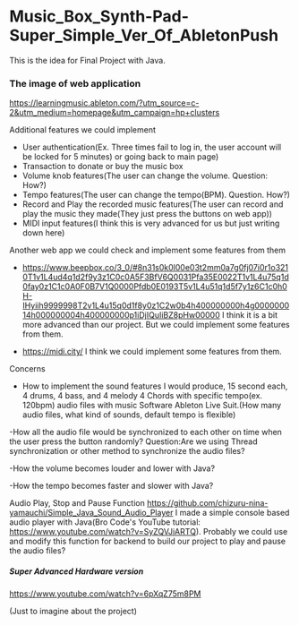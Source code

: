 # Music_Box_Synth-Pad-Super_Simple_Ver_Of_AbletonPush

This is the idea for Final Project with Java.

### The image of web application
https://learningmusic.ableton.com/?utm_source=c-2&utm_medium=homepage&utm_campaign=hp+clusters

Additional features we could implement
- User authentication(Ex. Three times fail to log in, the user account will be locked for 5 minutes) or going back to main page)
- Transaction to donate or buy the music box
- Volume knob features(The user can change the volume. Question: How?)
- Tempo features(The user can change the tempo(BPM). Question. How?) 
- Record and Play the recorded music features(The user can record and play the music they made(They just press the buttons on web app))
- MIDI input features(I think this is very advanced for us but just writing down here)

Another web app we could check and implement some features from them

- https://www.beepbox.co/3_0/#8n31s0k0l00e03t2mm0a7g0fj07i0r1o3210T1v1L4ud4q1d2f9y3z1C0c0A5F3BfV6Q0031Pfa35E0022T1v1L4u75q1d0fay0z1C1c0A0F0B7V1Q0000Pfdb0E0193T5v1L4u51q1d5f7y1z6C1c0h0H-IHyiih9999998T2v1L4u15q0d1f8y0z1C2w0b4h400000000h4g000000014h000000004h400000000p1iDjIQuIiBZ8pHw00000
I think it is a bit more advanced than our project. But we could implement some features from them.

- https://midi.city/
I think we could implement some features from them.


Concerns
- How to implement the sound features
I would produce, 15 second each, 4 drums, 4 bass, and 4 melody 4 Chords with specific tempo(ex. 120bpm) audio files with music Software Ableton Live Suit.(How many audio files, what kind of sounds, default tempo is flexible)

-How all the audio file would be synchronized to each other on time when the user press the button randomly?
Question:Are we using Thread synchronization or other method to synchronize the audio files?

-How the volume becomes louder and lower with Java?

-How the tempo becomes faster and slower with Java?

Audio Play, Stop and Pause Function
https://github.com/chizuru-nina-yamauchi/Simple_Java_Sound_Audio_Player
I made a simple console based audio player with Java(Bro Code's YouTube tutorial: https://www.youtube.com/watch?v=SyZQVJiARTQ). 
Probably we could use and modify this function for backend to build our project to play and pause the audio files?

##### Super Advanced Hardware version
https://www.youtube.com/watch?v=6pXqZ75m8PM

(Just to imagine about the project)

